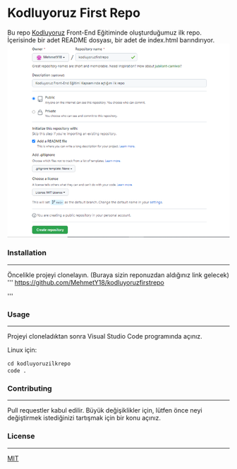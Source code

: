 # Kodluyoruz First Repo
Bu repo [Kodluyoruz](https://www.kodluyoruz.org) Front-End Eğitiminde oluşturduğumuz ilk repo. İçerisinde bir adet README dosyası, bir adet de index.html barındırıyor.
![images](/images/proje.png)
### Installation
---
Öncelikle projeyi clonelayın. (Buraya sizin reponuzdan aldığınız link gelecek)
'''
https://github.com/MehmetY18/kodluyoruzfirstrepo

'''
### Usage
---
Projeyi cloneladıktan sonra Visual Studio Code programında açınız.

Linux için:
```
cd kodluyoruzilkrepo
code .
```

### Contributing
---
Pull requestler kabul edilir. Büyük değişiklikler için, lütfen önce neyi değiştirmek istediğinizi tartışmak için bir konu açınız.

### License
---
[MIT](https://choosealicense.com/licenses/mit/)